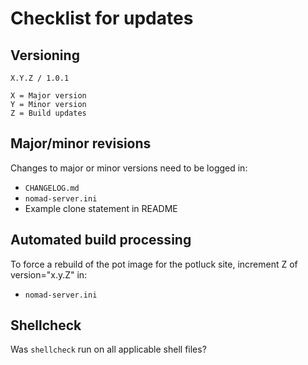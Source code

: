 # Checklist for updates

## Versioning
```
X.Y.Z / 1.0.1

X = Major version
Y = Minor version
Z = Build updates
```

## Major/minor revisions
Changes to major or minor versions need to be logged in:
* `CHANGELOG.md`
* `nomad-server.ini`
* Example clone statement in README

## Automated build processing
To force a rebuild of the pot image for the potluck site, increment Z of version="x.y.Z" in:
* `nomad-server.ini`

## Shellcheck
Was `shellcheck` run on all applicable shell files?
